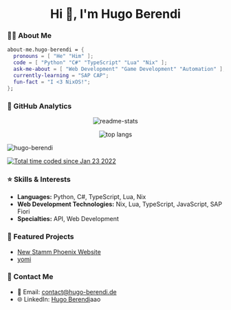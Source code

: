 <h1 align="center">Hi 👋, I'm Hugo Berendi</h1>

### 👨‍💻 About Me
```nix
about-me.hugo-berendi = {
  pronouns = [ "He" "Him" ];
  code = [ "Python" "C#" "TypeScript" "Lua" "Nix" ];
  ask-me-about = [ "Web Development" "Game Development" "Automation" ];
  currently-learning = "SAP CAP";
  fun-fact = "I <3 NixOS!";
};

```

### 🌟 GitHub Analytics
<p align="center"> <img src="https://github-readme-stats.vercel.app/api?username=hugo-berendi&theme=rose_pine" alt="readme-stats" /> </p>
<p align="center"> <img src="https://github-readme-stats.vercel.app/api/top-langs/?username=hugo-berendi&layout=compact&theme=rose_pine" alt="top langs" /> </p>

<p align="left"> <img src="https://komarev.com/ghpvc/?username=hugo-berendi&label=Profile%20views&color=0e75b6&style=flat" alt="hugo-berendi" /> </p>
<a href="https://wakatime.com/@c7c18b5b-34ad-4e01-be79-fbf9b8bb7e8c"><img src="https://wakatime.com/badge/user/c7c18b5b-34ad-4e01-be79-fbf9b8bb7e8c.svg" alt="Total time coded since Jan 23 2022" /></a>

### ⭐ Skills & Interests
- **Languages:** Python, C#, TypeScript, Lua, Nix
- **Web Development Technologies:** Nix, Lua, TypeScript, JavaScript, SAP Fiori
- **Specialties:** API, Web Development

### 👥 Featured Projects
- [New Stamm Phoenix Website](https://github.com/stamm-phoenix/website-astro)
- [yomi](https://github.com/hugo-berendi/yomi)

### 🤝 Contact Me
- 📧 Email: contact@hugo-berendi.de
- 🌐 LinkedIn: [Hugo Berendi](https://www.linkedin.com/in/hugo-berendi)aao

